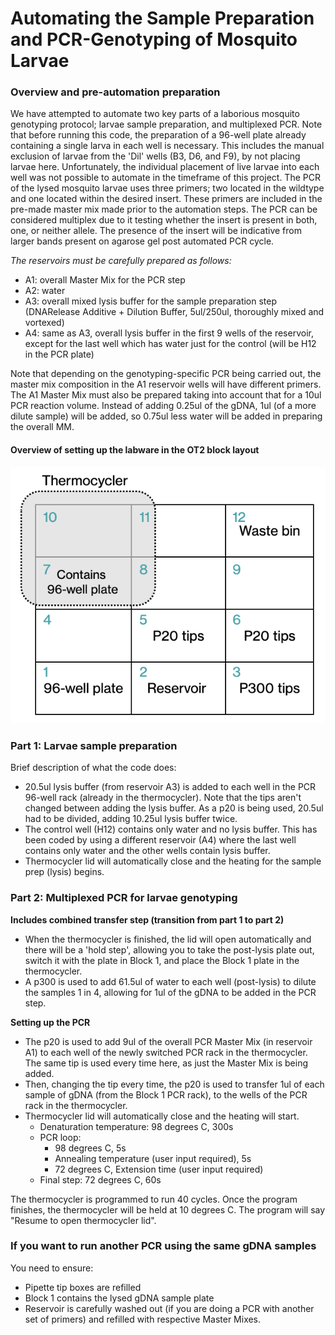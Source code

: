# Automating the Sample Preparation and PCR-Genotyping of Mosquito Larvae

### Overview and pre-automation preparation
We have attempted to automate two key parts of a laborious mosquito genotyping protocol; larvae sample preparation, and multiplexed PCR.
Note that before running this code, the preparation of a 96-well plate already containing a single larva in each well is necessary.
  This includes the manual exclusion of larvae from the 'Dil' wells (B3, D6, and F9), by not placing larvae here.
  Unfortunately, the individual placement of live larvae into each well was not possible to automate in the timeframe of this project.
  The PCR of the lysed mosquito larvae uses three primers; two located in the wildtype and one located within the desired insert. These primers are included in the pre-made master mix made prior to the automation steps. The PCR can be considered multiplex due to it testing whether the insert is present in both, one, or neither allele. The presence of the insert will be indicative from larger bands present on agarose gel post automated PCR cycle.

_The reservoirs must be carefully prepared as follows:_
- A1: overall Master Mix for the PCR step
- A2: water
- A3: overall mixed lysis buffer for the sample preparation step (DNARelease Additive + Dilution Buffer, 5ul/250ul, thoroughly mixed and vortexed)
- A4: same as A3, overall lysis buffer in the first 9 wells of the reservoir, except for the last well which has water just for the control (will be H12 in the PCR plate)

Note that depending on the genotyping-specific PCR being carried out, the master mix composition in the A1 reservoir wells will have different primers.
The A1 Master Mix must also be prepared taking into account that for a 10ul PCR reaction volume. 
Instead of adding 0.25ul of the gDNA, 1ul (of a more dilute sample) will be added, so 0.75ul less water will be added in preparing the overall MM. 

#### Overview of setting up the labware in the OT2 block layout
![Here is how you would set up the blocks](asset/LabwareOverview.png)
### Part 1: Larvae sample preparation
Brief description of what the code does:
- 20.5ul lysis buffer (from reservoir A3) is added to each well in the PCR 96-well rack (already in the thermocycler). Note that the tips aren't changed between adding the lysis buffer. As a p20 is being used, 20.5ul had to be divided, adding 10.25ul lysis buffer twice.
- The control well (H12) contains only water and no lysis buffer. This has been coded by using a different reservoir (A4) where the last well contains only water and the other wells contain lysis buffer.
- Thermocycler lid will automatically close and the heating for the sample prep (lysis) begins.

### Part 2: Multiplexed PCR for larvae genotyping
**Includes combined transfer step (transition from part 1 to part 2)**
- When the thermocycler is finished, the lid will open automatically and there will be a 'hold step', allowing you to take the post-lysis plate out, switch it with the plate in Block 1, and place the Block 1 plate in the thermocycler. 
- A p300 is used to add 61.5ul of water to each well (post-lysis) to dilute the samples 1 in 4, allowing for 1ul of the gDNA to be added in the PCR step.

**Setting up the PCR**
- The p20 is used to add 9ul of the overall PCR Master Mix (in reservoir A1) to each well of the newly switched PCR rack in the thermocycler. The same tip is used every time here, as just the Master Mix is being added.
- Then, changing the tip every time, the p20 is used to transfer 1ul of each sample of gDNA (from the Block 1 PCR rack), to the wells of the PCR rack in the thermocycler.
- Thermocycler lid will automatically close and the heating will start.
    - Denaturation temperature: 98 degrees C, 300s
    - PCR loop:
        - 98 degrees C, 5s
        - Annealing temperature (user input required), 5s
        - 72 degrees C, Extension time (user input required)
    - Final step: 72 degrees C, 60s

The thermocycler is programmed to run 40 cycles. Once the program finishes, the thermocycler will be held at 10 degrees C. The program will say "Resume to open thermocycler lid".

### If you want to run another PCR using the same gDNA samples
You need to ensure:
- Pipette tip boxes are refilled
- Block 1 contains the lysed gDNA sample plate
- Reservoir is carefully washed out (if you are doing a PCR with another set of primers) and refilled with respective Master Mixes.
